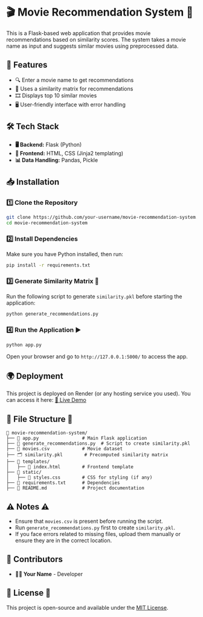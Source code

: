 # 🎬 Movie Recommendation System 🍿

This is a Flask-based web application that provides movie recommendations based on similarity scores. The system takes a movie name as input and suggests similar movies using preprocessed data.

## 🚀 Features
- 🔍 Enter a movie name to get recommendations
- 🤖 Uses a similarity matrix for recommendations
- 🎞️ Displays top 10 similar movies
- 🖥️ User-friendly interface with error handling

## 🛠 Tech Stack
- **🖥 Backend:** Flask (Python)
- **🎨 Frontend:** HTML, CSS (Jinja2 templating)
- **📊 Data Handling:** Pandas, Pickle

## 📥 Installation
### 1️⃣ Clone the Repository
```sh
git clone https://github.com/your-username/movie-recommendation-system.git
cd movie-recommendation-system
```
### 2️⃣ Install Dependencies
Make sure you have Python installed, then run:
```sh
pip install -r requirements.txt
```
### 3️⃣ Generate Similarity Matrix 🔄
Run the following script to generate `similarity.pkl` before starting the application:
```sh
python generate_recommendations.py
```
### 4️⃣ Run the Application ▶️
```sh
python app.py
```
Open your browser and go to `http://127.0.0.1:5000/` to access the app.

## 🌍 Deployment
This project is deployed on Render (or any hosting service you used). You can access it here:
[🎥 Live Demo](https://movie-recommendation-system-ml-1-66bo.onrender.com)

## 📂 File Structure 📁
```
📁 movie-recommendation-system/
├── 📜 app.py                # Main Flask application
├── 📜 generate_recommendations.py  # Script to create similarity.pkl
├── 📄 movies.csv            # Movie dataset
├── 🗂️ similarity.pkl        # Precomputed similarity matrix
├── 📁 templates/
│   ├── 📝 index.html        # Frontend template
├── 📁 static/
│   ├── 🎨 styles.css        # CSS for styling (if any)
├── 📜 requirements.txt      # Dependencies
├── 📖 README.md             # Project documentation
```

## ⚠️ Notes ⚠️
- Ensure that `movies.csv` is present before running the script.
- Run `generate_recommendations.py` first to create `similarity.pkl`.
- If you face errors related to missing files, upload them manually or ensure they are in the correct location.

## 👥 Contributors
- **🙋‍♂️ Your Name** - Developer

## 📜 License 📜
This project is open-source and available under the [MIT License](LICENSE).

